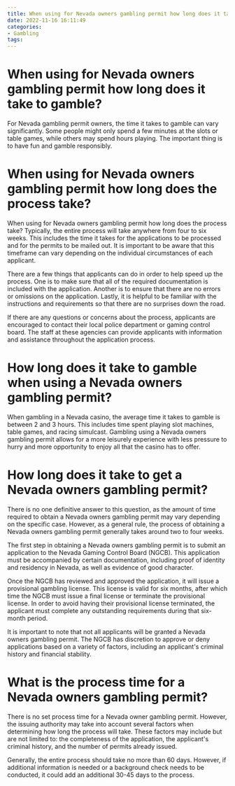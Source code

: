 ```yaml
---
title: When using for Nevada owners gambling permit how long does it take to gamble
date: 2022-11-16 16:11:49
categories:
- Gambling
tags:
---
```



#  When using for Nevada owners gambling permit how long does it take to gamble?

For Nevada gambling permit owners, the time it takes to gamble can vary significantly. Some people might only spend a few minutes at the slots or table games, while others may spend hours playing. The important thing is to have fun and gamble responsibly.

#  When using for Nevada owners gambling permit how long does the process take?

When using for Nevada owners gambling permit how long does the process take? Typically, the entire process will take anywhere from four to six weeks. This includes the time it takes for the applications to be processed and for the permits to be mailed out. It is important to be aware that this timeframe can vary depending on the individual circumstances of each applicant. 

There are a few things that applicants can do in order to help speed up the process. One is to make sure that all of the required documentation is included with the application. Another is to ensure that there are no errors or omissions on the application. Lastly, it is helpful to be familiar with the instructions and requirements so that there are no surprises down the road. 

If there are any questions or concerns about the process, applicants are encouraged to contact their local police department or gaming control board. The staff at these agencies can provide applicants with information and assistance throughout the application process.

#  How long does it take to gamble when using a Nevada owners gambling permit?

When gambling in a Nevada casino, the average time it takes to gamble is between 2 and 3 hours. This includes time spent playing slot machines, table games, and racing simulcast. Gambling using a Nevada owners gambling permit allows for a more leisurely experience with less pressure to hurry and more opportunity to enjoy all that the casino has to offer.

#  How long does it take to get a Nevada owners gambling permit?

There is no one definitive answer to this question, as the amount of time required to obtain a Nevada owners gambling permit may vary depending on the specific case. However, as a general rule, the process of obtaining a Nevada owners gambling permit generally takes around two to four weeks.

The first step in obtaining a Nevada owners gambling permit is to submit an application to the Nevada Gaming Control Board (NGCB). This application must be accompanied by certain documentation, including proof of identity and residency in Nevada, as well as evidence of good character.

Once the NGCB has reviewed and approved the application, it will issue a provisional gambling license. This license is valid for six months, after which time the NGCB must issue a final license or terminate the provisional license. In order to avoid having their provisional license terminated, the applicant must complete any outstanding requirements during that six-month period.

It is important to note that not all applicants will be granted a Nevada owners gambling permit. The NGCB has discretion to approve or deny applications based on a variety of factors, including an applicant's criminal history and financial stability.

#  What is the process time for a Nevada owners gambling permit?

There is no set process time for a Nevada owner gambling permit. However, the issuing authority may take into account several factors when determining how long the process will take. These factors may include but are not limited to: the completeness of the application, the applicant's criminal history, and the number of permits already issued.

Generally, the entire process should take no more than 60 days. However, if additional information is needed or a background check needs to be conducted, it could add an additional 30-45 days to the process.